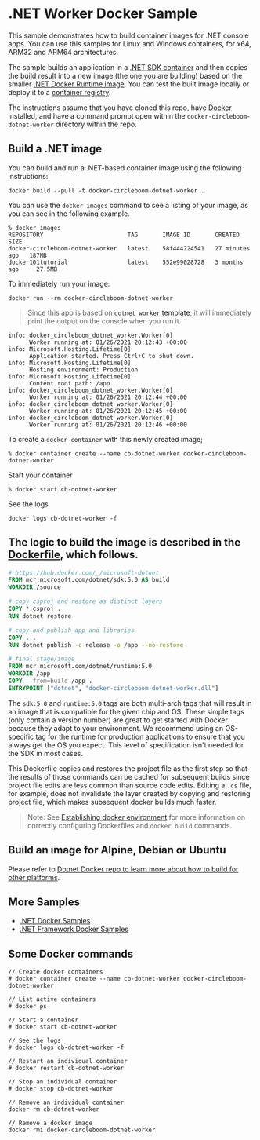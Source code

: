 # .NET Worker Docker Sample

This sample demonstrates how to build container images for .NET console apps. You can use this samples for Linux and Windows containers, for x64, ARM32 and ARM64 architectures.

The sample builds an application in a [.NET SDK container](https://hub.docker.com/_/microsoft-dotnet-sdk/) and then copies the build result into a new image (the one you are building) based on the smaller [.NET Docker Runtime image](https://hub.docker.com/_/microsoft-dotnet-runtime/). You can test the built image locally or deploy it to a [container registry](../push-image-to-acr.md).

The instructions assume that you have cloned this repo, have [Docker](https://www.docker.com/products/docker) installed, and have a command prompt open within the `docker-circleboom-dotnet-worker` directory within the repo.

## Build a .NET image

You can build and run a .NET-based container image using the following instructions:

```console
docker build --pull -t docker-circleboom-dotnet-worker .
```

You can use the `docker images` command to see a listing of your image, as you can see in the following example.

```console
% docker images
REPOSITORY                        TAG       IMAGE ID       CREATED          SIZE
docker-circleboom-dotnet-worker   latest    58f444224541   27 minutes ago   187MB
docker101tutorial                 latest    552e99028728   3 months ago     27.5MB
```

To immediately run your image:
```
docker run --rm docker-circleboom-dotnet-worker
```

> Since this app is based on [`dotnet worker` template](https://devblogs.microsoft.com/aspnet/net-core-workers-as-windows-services/), it will immediately print the output on the console when you run it.
```
info: docker_circleboom_dotnet_worker.Worker[0]
      Worker running at: 01/26/2021 20:12:43 +00:00
info: Microsoft.Hosting.Lifetime[0]
      Application started. Press Ctrl+C to shut down.
info: Microsoft.Hosting.Lifetime[0]
      Hosting environment: Production
info: Microsoft.Hosting.Lifetime[0]
      Content root path: /app
info: docker_circleboom_dotnet_worker.Worker[0]
      Worker running at: 01/26/2021 20:12:44 +00:00
info: docker_circleboom_dotnet_worker.Worker[0]
      Worker running at: 01/26/2021 20:12:45 +00:00
info: docker_circleboom_dotnet_worker.Worker[0]
      Worker running at: 01/26/2021 20:12:46 +00:00
```

To create a `docker container` with this newly created image;
```
% docker container create --name cb-dotnet-worker docker-circleboom-dotnet-worker
```

Start your container
```
% docker start cb-dotnet-worker
```

See the logs
```
docker logs cb-dotnet-worker -f
```

## The logic to build the image is described in the [Dockerfile](Dockerfile), which follows.

```Dockerfile
# https://hub.docker.com/_/microsoft-dotnet
FROM mcr.microsoft.com/dotnet/sdk:5.0 AS build
WORKDIR /source

# copy csproj and restore as distinct layers
COPY *.csproj .
RUN dotnet restore

# copy and publish app and libraries
COPY . .
RUN dotnet publish -c release -o /app --no-restore

# final stage/image
FROM mcr.microsoft.com/dotnet/runtime:5.0
WORKDIR /app
COPY --from=build /app .
ENTRYPOINT ["dotnet", "docker-circleboom-dotnet-worker.dll"]
```

The `sdk:5.0` and `runtime:5.0` tags are both multi-arch tags that will result in an image that is compatible for the given chip and OS. These simple tags (only contain a version number) are great to get started with Docker because they adapt to your environment. We recommend using an OS-specific tag for the runtime for production applications to ensure that you always get the OS you expect. This level of specification isn't needed for the SDK in most cases.

This Dockerfile copies and restores the project file as the first step so that the results of those commands can be cached for subsequent builds since project file edits are less common than source code edits. Editing a `.cs` file, for example, does not invalidate the layer created by copying and restoring project file, which makes subsequent docker builds much faster.

> Note: See [Establishing docker environment](../establishing-docker-environment.md) for more information on correctly configuring Dockerfiles and `docker build` commands.

## Build an image for Alpine, Debian or Ubuntu

Please refer to [Dotnet Docker repo to learn more about how to build for other platforms](https://github.com/dotnet/dotnet-docker/blob/master/samples/dotnetapp/README.md).

## More Samples

* [.NET Docker Samples](../README.md)
* [.NET Framework Docker Samples](https://github.com/microsoft/dotnet-framework-docker/blob/master/samples/README.md)


## Some Docker commands

```
// Create docker containers
# docker container create --name cb-dotnet-worker docker-circleboom-dotnet-worker

// List active containers
# docker ps

// Start a container
# docker start cb-dotnet-worker

// See the logs
# docker logs cb-dotnet-worker -f

// Restart an individual container
# docker restart cb-dotnet-worker

// Stop an individual container
# docker stop cb-dotnet-worker

// Remove an individual container
docker rm cb-dotnet-worker

// Remove a docker image
docker rmi docker-circleboom-dotnet-worker 
```
